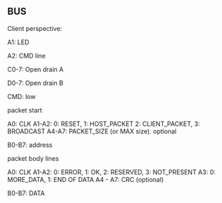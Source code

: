 ## BUS

Client perspective:

A1: LED

A2:  CMD line

C0-7: Open drain A

D0-7: Open drain B

CMD: low

packet start

A0: CLK
A1-A2: 0: RESET, 1: HOST_PACKET
2: CLIENT_PACKET, 3: BROADCAST
A4-A7: PACKET_SIZE (or MAX size). optional

B0-B7: address

packet body lines

A0: CLK
A1-A2: 0: ERROR, 1: OK, 2: RESERVED, 3: NOT_PRESENT
A3: 0: MORE_DATA, 1: END OF DATA
A4 - A7: CRC (optional)

B0-B7: DATA

